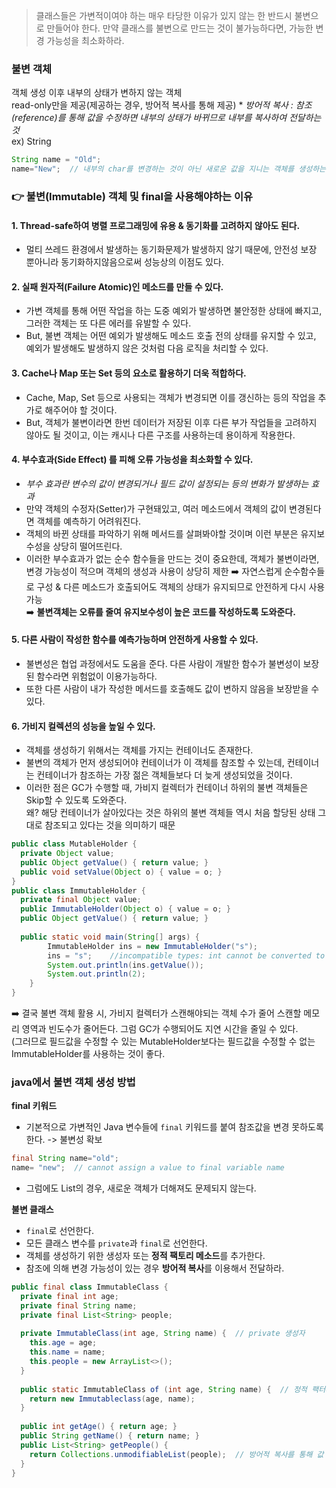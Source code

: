 > 클래스들은 가변적이여야 하는 매우 타당한 이유가 있지 않는 한 반드시 불변으로 만들어야 한다. 만약 클래스를 불변으로 만드는 것이 불가능하다면, 가능한 변경 가능성을 최소화하라.

### 불변 객체
객체 생성 이후 내부의 상태가 변하지 않는 객체<br>
read-only만을 제공(제공하는 경우, 방어적 복사를 통해 제공)  * *방어적 복사 : 참조(reference)를 통해 값을 수정하면 내부의 상태가 바뀌므로 내부를 복사하여 전달하는 것*<br>
ex) String<br>
```java
String name = "Old";
name="New";	 // 내부의 char를 변경하는 것이 아닌 새로운 값을 지니는 객체를 생성하는 것
```

### 👉 불변(Immutable) 객체 및 final을 사용해야하는 이유
#### 1. Thread-safe하여 병렬 프로그래밍에 유용 & 동기화를 고려하지 않아도 된다.
- 멀티 쓰레드 환경에서 발생하는 동기화문제가 발생하지 않기 때문에, 안전성 보장 뿐아니라 동기화하지않음으로써 성능상의 이점도 있다.

#### 2. 실패 원자적(Failure Atomic)인 메소드를 만들 수 있다.
- 가변 객체를 통해 어떤 작업을 하는 도중 예외가 발생하면 불안정한 상태에 빠지고, 그러한 객체는 또 다른 에러를 유발할 수 있다.
- But, 불변 객체는 어떤 예외가 발생해도 메소드 호출 전의 상태를 유지할 수 있고, 예외가 발생해도 발생하지 않은 것처럼 다음 로직을 처리할 수 있다.

#### 3. Cache나 Map 또는 Set 등의 요소로 활용하기 더욱 적합하다.
- Cache, Map, Set 등으로 사용되는 객체가 변경되면 이를 갱신하는 등의 작업을 추가로 해주어야 할 것이다.
- But, 객체가 불변이라면 한번 데이터가 저장된 이후 다른 부가 작업들을 고려하지 않아도 될 것이고, 이는 캐시나 다른 구조를 사용하는데 용이하게 작용한다.

#### 4. 부수효과(Side Effect) 를 피해 오류 가능성을 최소화할 수 있다.  
- *부수 효과란 변수의 값이 변경되거나 필드 값이 설정되는 등의 변화가 발생하는 효과*
- 만약 객체의 수정자(Setter)가 구현돼있고, 여러 메소드에서 객체의 값이 변경된다면 객체를 예측하기 어려워진다.
- 객체의 바뀐 상태를 파악하기 위해 메서드를 살펴봐야할 것이며 이런 부분은 유지보수성을 상당히 떨어뜨린다.
- 이러한 부수효과가 없는 순수 함수들을 만드는 것이 중요한데, 객체가 불변이라면, 변경 가능성이 적으며 객체의 생성과 사용이 상당히 제한 ➡️ 자연스럽게 순수함수들로 구성 & 다른 메소드가 호출되어도 객체의 상태가 유지되므로 안전하게 다시 사용 가능<br>
➡️ **불변객체는 오류를 줄여 유지보수성이 높은 코드를 작성하도록 도와준다.**

#### 5. 다른 사람이 작성한 함수를 예측가능하며 안전하게 사용할 수 있다.
- 불변성은 협업 과정에서도 도움을 준다. 다른 사람이 개발한 함수가 불변성이 보장된 함수라면 위험없이 이용가능하다.
- 또한 다른 사람이 내가 작성한 메서드를 호출해도 값이 변하지 않음을 보장받을 수 있다.

#### 6. 가비지 컬렉션의 성능을 높일 수 있다.
- 객체를 생성하기 위해서는 객체를 가지는 컨테이너도 존재한다. <br>
- 불변의 객체가 먼저 생성되어야 컨테이너가 이 객체를 참조할 수 있는데, 컨테이너는 컨테이너가 참조하는 가장 젊은 객체들보다 더 늦게 생성되었을 것이다.
- 이러한 점은 GC가 수행할 때, 가비지 컬렉터가 컨테이너 하위의 불변 객체들은 Skip할 수 있도록 도와준다.<br>
  왜? 해당 컨테이너가 살아있다는 것은 하위의 불변 객체들 역시 처음 할당된 상태 그대로 참조되고 있다는 것을 의미하기 때문

```java
public class MutableHolder { 
  private Object value; 
  public Object getValue() { return value; } 
  public void setValue(Object o) { value = o; }
} 
public class ImmutableHolder { 
  private final Object value; 
  public ImmutableHolder(Object o) { value = o; } 
  public Object getValue() { return value; } 
  
  public static void main(String[] args) {
        ImmutableHolder ins = new ImmutableHolder("s");
        ins = "s";    //incompatible types: int cannot be converted to ImmutableHolder
        System.out.println(ins.getValue());
        System.out.println(2);
    }
}
```

➡️ 결국 불변 객체 활용 시, 가비지 컬렉터가 스캔해야되는 객체 수가 줄어 스캔할 메모리 영역과 빈도수가 줄어든다. 그럼 GC가 수행되어도 지연 시간을 줄일 수 있다.<br>
   (그러므로 필드값을 수정할 수 있는 MutableHolder보다는 필드값을 수정할 수 없는 ImmutableHolder를 사용하는 것이 좋다.
   
### java에서 불변 객체 생성 방법
**final 키워드**
- 기본적으로 가변적인 Java 변수들에 `final` 키워드를 붙여 참조값을 변경 못하도록 한다. -> 불변성 확보
```java
final String name="old";
name= "new";  // cannot assign a value to final variable name
```
- 그럼에도 List의 경우, 새로운 객체가 더해져도 문제되지 않는다. 

**불변 클래스**
- `final`로 선언한다.
- 모든 클래스 변수를 `private`과 `final`로 선언한다.
- 객체를 생성하기 위한 생성자 또는 **정적 팩토리 메소드**를 추가한다.
- 참조에 의해 변경 가능성이 있는 경우 **방어적 복사**를 이용해서 전달하라.

```java
public final class ImmutableClass {
  private final int age;
  private final String name;
  private final List<String> people;
  
  private ImmutableClass(int age, String name) {  // private 생성자
    this.age = age;
    this.name = name;
    this.people = new ArrayList<>();
  }
  
  public static ImmutableClass of (int age, String name) {  // 정적 팩터리 메소드를 통해 객체 생성
    return new Immutableclass(age, name);
  }
  
  public int getAge() { return age; }
  public String getName() { return name; }
  public List<String> getPeople() { 
    return Collections.unmodifiableList(people);  // 방어적 복사를 통해 값 반환: 리스트에 데이터 추가, 삭제행위가 금지되는 리스트 반환 메서드
  }
}
```
